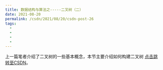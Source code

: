 ```yaml
---
title: 数据结构与算法之-----二叉树（二）
date: 2021-08-20
permalink: /csdn/2021/08/20/csdn-post-26
tags:
  - 
  - 
  - 
  - 
---
```


上一篇笔者介绍了二叉树的一些基本概念，本节主要介绍如何构建二叉树 [点击跳转至CSDN](https://blog.csdn.net/sixibiheye/article/details/119831265)。
